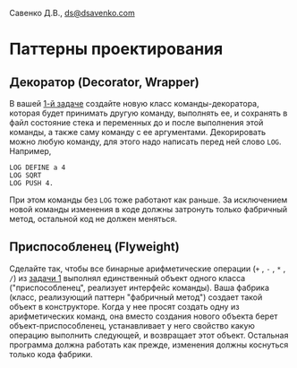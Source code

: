 Савенко Д.В., <ds@dsavenko.com>

# Паттерны проектирования

## Декоратор (Decorator, Wrapper)

В вашей [1-й задаче](../../Big-Tasks/Stack-Calculator) создайте новую класс команды-декоратора, которая будет принимать другую команду, выполнять ее, и сохранять в файл состояние стека и переменных до и после выполнения этой команды, а также саму команду с ее аргументами. Декорировать можно любую команду, для этого надо написать перед ней слово `LOG`.
Например, 

    LOG DEFINE a 4
    LOG SQRT 
    LOG PUSH 4. 
При этом команды без `LOG` тоже работают как раньше. За исключением новой команды изменения в коде должны затронуть только фабричный метод, остальной код не должен меняться.

## Приспособленец (Flyweight)

Сделайте так, чтобы все бинарные арифметические операции (`+` , `-` , `*` , `/`) из [задачи 1](../../Big-Tasks/Stack-Calculator) выполнял единственный объект одного класса ("приспособленец", реализует интерфейс команды). Ваша фабрика (класс, реализующий паттерн "фабричный метод") создает такой объект в конструкторе. Когда у нее просят создать одну из арифметических команд, она вместо создания нового объекта берет объект-приспособленец, устанавливает у него свойство какую операцию выполнить следующей, и возвращает этот объект. Остальная программа должна работать как прежде, изменения должны коснуться только кода фабрики.
